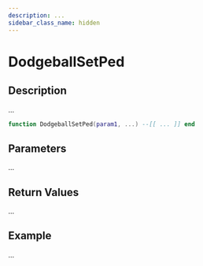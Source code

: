 ```yaml
---
description: ...
sidebar_class_name: hidden
---
```


# DodgeballSetPed

## Description

...

```lua
function DodgeballSetPed(param1, ...) --[[ ... ]] end
```

## Parameters

...

## Return Values

...

## Example

...

